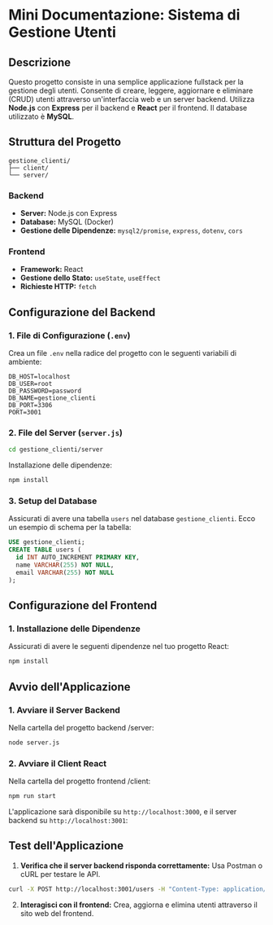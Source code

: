 # Mini Documentazione: Sistema di Gestione Utenti

## Descrizione

Questo progetto consiste in una semplice applicazione fullstack per la gestione degli utenti. Consente di creare, leggere, aggiornare e eliminare (CRUD) utenti attraverso un'interfaccia web e un server backend. Utilizza **Node.js** con **Express** per il backend e **React** per il frontend. Il database utilizzato è **MySQL**.

## Struttura del Progetto

```
gestione_clienti/
├── client/
└── server/
```

### Backend

- **Server:** Node.js con Express
- **Database:** MySQL (Docker)
- **Gestione delle Dipendenze:** `mysql2/promise`, `express`, `dotenv`, `cors`

### Frontend

- **Framework:** React
- **Gestione dello Stato:** `useState`, `useEffect`
- **Richieste HTTP:** `fetch`

## Configurazione del Backend

### 1. **File di Configurazione (`.env`)**

Crea un file `.env` nella radice del progetto con le seguenti variabili di ambiente:

```env
DB_HOST=localhost
DB_USER=root
DB_PASSWORD=password
DB_NAME=gestione_clienti
DB_PORT=3306
PORT=3001
```

### 2. **File del Server (`server.js`)**

```bash
cd gestione_clienti/server
```

Installazione delle dipendenze:

```bash
npm install
```

### 3. **Setup del Database**

Assicurati di avere una tabella `users` nel database `gestione_clienti`. Ecco un esempio di schema per la tabella:

```sql
USE gestione_clienti;
CREATE TABLE users (
  id INT AUTO_INCREMENT PRIMARY KEY,
  name VARCHAR(255) NOT NULL,
  email VARCHAR(255) NOT NULL
);
```

## Configurazione del Frontend

### 1. **Installazione delle Dipendenze**

Assicurati di avere le seguenti dipendenze nel tuo progetto React:

```bash
npm install
```

## Avvio dell'Applicazione

### 1. **Avviare il Server Backend**

Nella cartella del progetto backend /server:

```bash
node server.js
```

### 2. **Avviare il Client React**

Nella cartella del progetto frontend /client:

```bash
npm run start
```

L'applicazione sarà disponibile su `http://localhost:3000`, e il server backend su `http://localhost:3001`:



## Test dell'Applicazione

1. **Verifica che il server backend risponda correttamente:** Usa Postman o cURL per testare le API.

```bash
curl -X POST http://localhost:3001/users -H "Content-Type: application/json" -d '{"name": "Test User", "email": "testuser@example.com"}'

```

2. **Interagisci con il frontend:** Crea, aggiorna e elimina utenti attraverso il sito web del frontend.